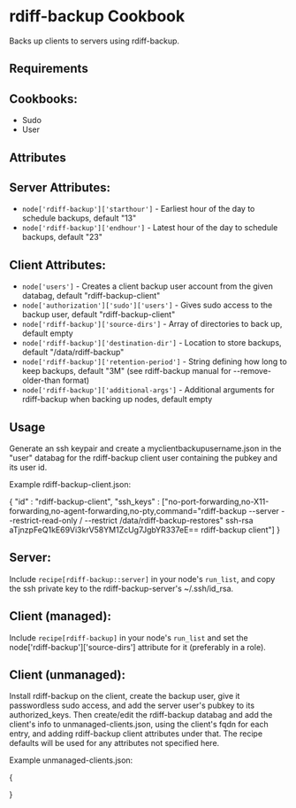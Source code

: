 rdiff-backup Cookbook
=====================

Backs up clients to servers using rdiff-backup.

Requirements
------------

## Cookbooks:

* Sudo
* User

Attributes
----------

## Server Attributes:

* `node['rdiff-backup']['starthour']` - Earliest hour of the day to schedule backups, default "13"
* `node['rdiff-backup']['endhour']` - Latest hour of the day to schedule backups, default "23"

## Client Attributes:

* `node['users']` - Creates a client backup user account from the given databag, default "rdiff-backup-client"
* `node['authorization']['sudo']['users']` - Gives sudo access to the backup user, default "rdiff-backup-client"
* `node['rdiff-backup']['source-dirs']` - Array of directories to back up, default empty
* `node['rdiff-backup']['destination-dir']` - Location to store backups, default "/data/rdiff-backup"
* `node['rdiff-backup']['retention-period']` - String defining how long to keep backups, default "3M" (see rdiff-backup manual for --remove-older-than format)
* `node['rdiff-backup']['additional-args']` - Additional arguments for rdiff-backup when backing up nodes, default empty

Usage
-----

Generate an ssh keypair and create a myclientbackupusername.json in the "user" databag for the rdiff-backup client user containing the pubkey and its user id.

Example rdiff-backup-client.json:

{
  "id"        : "rdiff-backup-client",
  "ssh_keys"  : ["no-port-forwarding,no-X11-forwarding,no-agent-forwarding,no-pty,command=\"rdiff-backup --server --restrict-read-only / --restrict /data/rdiff-backup-restores\" ssh-rsa aTjnzpFeQ1kE69Vi3krV58YM1ZcUg7JgbYR337eE== rdiff-backup client"]
}

## Server:

Include `recipe[rdiff-backup::server]` in your node's `run_list`, and copy the ssh private key to the rdiff-backup-server's ~/.ssh/id_rsa.

## Client (managed):

Include `recipe[rdiff-backup]` in your node's `run_list` and set the node['rdiff-backup']['source-dirs'] attribute for it (preferably in a role).

## Client (unmanaged):

Install rdiff-backup on the client, create the backup user, give it passwordless sudo access, and add the server user's pubkey to its authorized_keys.  Then create/edit the rdiff-backup databag and add the client's info to unmanaged-clients.json, using the client's fqdn for each entry, and adding rdiff-backup client attributes under that.  The recipe defaults will be used for any attributes not specified here.

Example unmanaged-clients.json:

{
  
}
